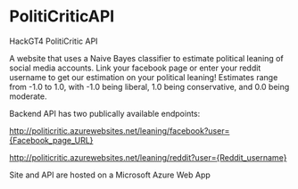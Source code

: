 # PolitiCriticAPI
HackGT4 PolitiCritic API

A website that uses a Naive Bayes classifier to estimate political leaning of social media accounts. Link your facebook page or enter your reddit username to get our estimation on your political leaning! Estimates range from -1.0 to 1.0, with -1.0 being liberal, 1.0 being conservative, and 0.0 being moderate.

Backend API has two publically available endpoints:

http://politicritic.azurewebsites.net/leaning/facebook?user={Facebook_page_URL}

http://politicritic.azurewebsites.net/leaning/reddit?user={Reddit_username}

Site and API are hosted on a Microsoft Azure Web App
